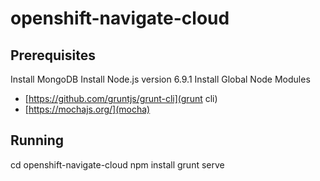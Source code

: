 # openshift-navigate-cloud

## Prerequisites
Install MongoDB
Install Node.js version 6.9.1
Install Global Node Modules
  * [https://github.com/gruntjs/grunt-cli](grunt cli)
  * [https://mochajs.org/](mocha)

## Running
cd openshift-navigate-cloud
npm install
grunt serve

